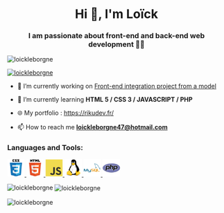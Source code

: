 <h1 align="center">Hi 👋, I'm Loïck</h1>
<h3 align="center">I am passionate about front-end and back-end web development 👨‍💻</h3>

<p align="left"> <img src="https://komarev.com/ghpvc/?username=loickleborgne&label=Profile%20views&color=0e75b6&style=flat" alt="loickleborgne" /> </p>

<p align="left"> <a href="https://github.com/ryo-ma/github-profile-trophy"><img src="https://github-profile-trophy.vercel.app/?username=loickleborgne" alt="loickleborgne" /></a> </p>

- 🔭 I’m currently working on [Front-end integration project from a model](https://github.com/LoickLeBorgne/model-integration)

- 🌱 I’m currently learning **HTML 5 / CSS 3 / JAVASCRIPT / PHP**

- 🌐 My portfolio : https://rikudev.fr/

- 📫 How to reach me **loickleborgne47@hotmail.com**

<h3 align="left">Languages and Tools:</h3>
<p align="left"> <a href="https://www.w3schools.com/css/" target="_blank" rel="noreferrer"> <img src="https://raw.githubusercontent.com/devicons/devicon/master/icons/css3/css3-original-wordmark.svg" alt="css3" width="40" height="40"/> </a> <a href="https://www.w3.org/html/" target="_blank" rel="noreferrer"> <img src="https://raw.githubusercontent.com/devicons/devicon/master/icons/html5/html5-original-wordmark.svg" alt="html5" width="40" height="40"/> </a> <a href="https://developer.mozilla.org/en-US/docs/Web/JavaScript" target="_blank" rel="noreferrer"> <img src="https://raw.githubusercontent.com/devicons/devicon/master/icons/javascript/javascript-original.svg" alt="javascript" width="40" height="40"/> </a> <a href="https://www.linux.org/" target="_blank" rel="noreferrer"> <img src="https://raw.githubusercontent.com/devicons/devicon/master/icons/linux/linux-original.svg" alt="linux" width="40" height="40"/> </a> <a href="https://www.mysql.com/" target="_blank" rel="noreferrer"> <img src="https://raw.githubusercontent.com/devicons/devicon/master/icons/mysql/mysql-original-wordmark.svg" alt="mysql" width="40" height="40"/> </a> <a href="https://www.php.net" target="_blank" rel="noreferrer"> <img src="https://raw.githubusercontent.com/devicons/devicon/master/icons/php/php-original.svg" alt="php" width="40" height="40"/> </a> </p>

<p><img align="left" src="https://github-readme-stats.vercel.app/api/top-langs?username=loickleborgne&show_icons=true&locale=en&layout=compact" alt="loickleborgne" /></p>

<p>&nbsp;<img align="center" src="https://github-readme-stats.vercel.app/api?username=loickleborgne&show_icons=true&locale=en" alt="loickleborgne" /></p>

<p><img align="center" src="https://github-readme-streak-stats.herokuapp.com/?user=loickleborgne&" alt="loickleborgne" /></p>


<!---
LoickLeBorgne/LoickLeBorgne is a ✨ special ✨ repository because its `README.md` (this file) appears on your GitHub profile.
You can click the Preview link to take a look at your changes.
--->
